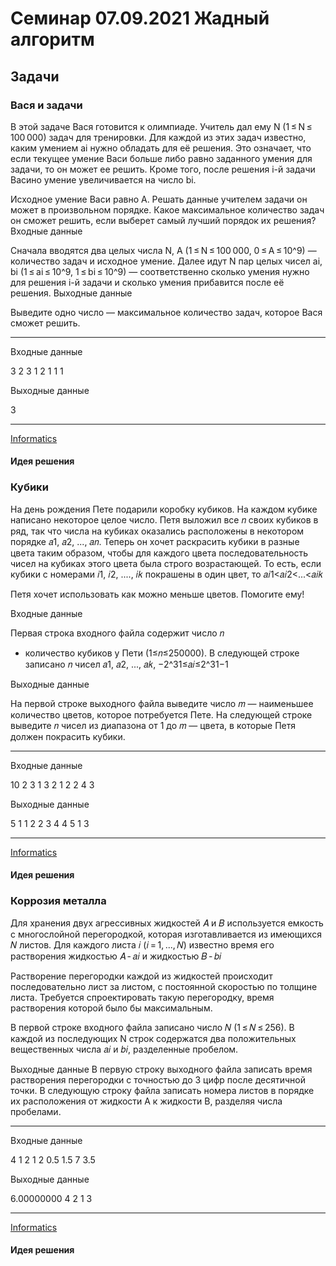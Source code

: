 # Семинар 07.09.2021 Жадный алгоритм

## Задачи

### Вася и задачи


В этой задаче Вася готовится к олимпиаде. Учитель дал ему N (1 ≤ N ≤ 100 000)
задач для тренировки. Для каждой из этих задач известно, каким умением ai
нужно обладать для её решения. Это означает, что если текущее умение Васи
больше либо равно заданного умения для задачи, то он может ее решить. Кроме
того, после решения i-й задачи Васино умение увеличивается на число bi.

Исходное умение Васи равно A. Решать данные учителем задачи он может в
произвольном порядке. Какое максимальное количество задач он сможет решить,
если выберет самый лучший порядок их решения?  Входные данные

Сначала вводятся два целых числа N, A (1 ≤ N ≤ 100 000, 0 ≤ A ≤ 10^9) —
количество задач и исходное умение. Далее идут N пар целых чисел ai, bi
(1 ≤ ai ≤ 10^9, 1 ≤ bi ≤ 10^9) — соответственно сколько умения нужно для
решения i-й задачи и сколько умения прибавится после её решения.  Выходные
данные

Выведите одно число — максимальное количество задач, которое Вася сможет
решить.

------
Входные данные

3 2 3 1 2 1 1 1

Выходные данные

3

------

[Informatics](https://informatics.msk.ru/mod/statements/view.php?chapterid=2816#1)


#### Идея решения


### Кубики

На день рождения Пете подарили коробку кубиков. На каждом кубике написано
некоторое целое число. Петя выложил все 𝑛 своих кубиков в ряд, так что числа на
кубиках оказались расположены в некотором порядке 𝑎1, 𝑎2, ..., 𝑎𝑛. Теперь он
хочет раскрасить кубики в разные цвета таким образом, чтобы для каждого цвета
последовательность чисел на кубиках этого цвета была строго возрастающей. То
есть, если кубики с номерами 𝑖1, 𝑖2, ...., 𝑖𝑘 покрашены в один цвет, то
𝑎𝑖1<𝑎𝑖2<...<𝑎𝑖𝑘

Петя хочет использовать как можно меньше цветов. Помогите ему!

Входные данные

Первая строка входного файла содержит число 𝑛
- количество кубиков у Пети (1≤𝑛≤250000). В следующей строке записано 𝑛 чисел
𝑎1, 𝑎2, ..., 𝑎𝑘, −2^31≤𝑎𝑖≤2^31−1

Выходные данные

На первой строке выходного файла выведите число 𝑚 — наименьшее количество
цветов, которое потребуется Пете. На следующей строке выведите 𝑛 чисел из
диапазона от 1 до 𝑚 — цвета, в которые Петя должен покрасить кубики.


------
Входные данные

10 2 3 1 3 2 1 2 2 4 3

Выходные данные

5 1 1 2 2 3 4 4 5 1 3

------

[Informatics](https://informatics.msk.ru/mod/statements/view.php?chapterid=2859#1)


#### Идея решения


### Коррозия металла

Для хранения двух агрессивных жидкостей 𝐴 и 𝐵 используется емкость с
многослойной перегородкой, которая изготавливается из имеющихся 𝑁 листов. Для
каждого листа 𝑖 (𝑖 = 1, ..., 𝑁) известно время его растворения жидкостью 𝐴 - 𝑎𝑖
и жидкостью 𝐵 - 𝑏𝑖

Растворение перегородки каждой из жидкостей происходит последовательно лист
за листом, с постоянной скоростью по толщине листа. Требуется спроектировать
такую перегородку, время растворения которой было бы максимальным.

В первой строке входного файла записано число 𝑁 (1 ≤ 𝑁 ≤ 256). В каждой из
последующих N строк содержатся два положительных вещественных числа 𝑎𝑖 и 𝑏𝑖,
разделенные пробелом.

Выходные данные
В первую строку выходного файла записать время растворения перегородки с
точностью до 3 цифр после десятичной точки. В следующую строку файла записать
номера листов в порядке их расположения от жидкости A к жидкости B, разделяя
числа пробелами.

------
Входные данные

4 1 2 1 2 0.5 1.5 7 3.5

Выходные данные

6.00000000 4 2 1 3

-------

[Informatics](https://informatics.msk.ru/mod/statements/view.php?chapterid=112125#1)

#### Идея решения

